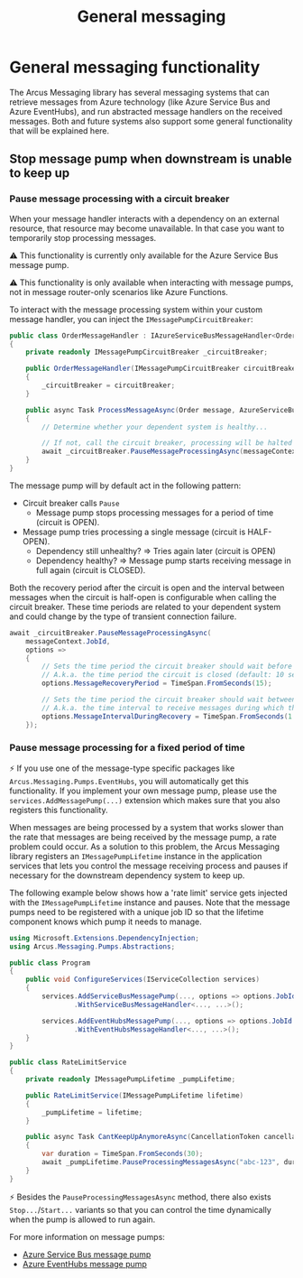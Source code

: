 ﻿---
title: "General messaging"
layout: default
---

# General messaging functionality
The Arcus Messaging library has several messaging systems that can retrieve messages from Azure technology (like Azure Service Bus and Azure EventHubs), and run abstracted message handlers on the received messages.
Both and future systems also support some general functionality that will be explained here.

## Stop message pump when downstream is unable to keep up

### Pause message processing with a circuit breaker
When your message handler interacts with a dependency on an external resource, that resource may become unavailable. In that case you want to temporarily stop processing messages.

⚠️ This functionality is currently only available for the Azure Service Bus message pump.

⚠️ This functionality is only available when interacting with message pumps, not in message router-only scenarios like Azure Functions.

To interact with the message processing system within your custom message handler, you can inject the `IMessagePumpCircuitBreaker`:

```csharp
public class OrderMessageHandler : IAzureServiceBusMessageHandler<Order>
{
    private readonly IMessagePumpCircuitBreaker _circuitBreaker;

    public OrderMessageHandler(IMessagePumpCircuitBreaker circuitBreaker)
    {
        _circuitBreaker = circuitBreaker;
    }

    public async Task ProcessMessageAsync(Order message, AzureServiceBusMessageContext messageContext,...)
    {
        // Determine whether your dependent system is healthy...

        // If not, call the circuit breaker, processing will be halted temporarily.
        await _circuitBreaker.PauseMessageProcessingAsync(messageContext.JobId);
    }
}
```

The message pump will by default act in the following pattern:
* Circuit breaker calls `Pause`
  * Message pump stops processing messages for a period of time (circuit is OPEN).
* Message pump tries processing a single message (circuit is HALF-OPEN).
  * Dependency still unhealthy? => Tries again later (circuit is OPEN)
  * Dependency healthy? => Message pump starts receiving message in full again (circuit is CLOSED).

Both the recovery period after the circuit is open and the interval between messages when the circuit is half-open is configurable when calling the circuit breaker. These time periods are related to your dependent system and could change by the type of transient connection failure.

```csharp
await _circuitBreaker.PauseMessageProcessingAsync(
    messageContext.JobId,
    options =>
    {
        // Sets the time period the circuit breaker should wait before retrying to receive messages.
        // A.k.a. the time period the circuit is closed (default: 10 seconds).
        options.MessageRecoveryPeriod = TimeSpan.FromSeconds(15);

        // Sets the time period the circuit breaker should wait between each message after the circuit was closed, during recovery.
        // A.k.a. the time interval to receive messages during which the circuit is half-open (default: 1 second).
        options.MessageIntervalDuringRecovery = TimeSpan.FromSeconds(1.5);
    });
```

### Pause message processing for a fixed period of time 
⚡ If you use one of the message-type specific packages like `Arcus.Messaging.Pumps.EventHubs`, you will automatically get this functionality. If you implement your own message pump, please use the `services.AddMessagePump(...)` extension which makes sure that you also registers this functionality.

When messages are being processed by a system that works slower than the rate that messages are being received by the message pump, a rate problem could occur. 
As a solution to this problem, the Arcus Messaging library registers an `IMessagePumpLifetime` instance in the application services that lets you control the message receiving process and pauses if necessary for the downstream dependency system to keep up.

The following example below shows how a 'rate limit' service gets injected with the `IMessagePumpLifetime` instance and pauses.
Note that the message pumps need to be registered with a unique job ID so that the lifetime component knows which pump it needs to manage.

```csharp
using Microsoft.Extensions.DependencyInjection;
using Arcus.Messaging.Pumps.Abstractions;

public class Program
{
    public void ConfigureServices(IServiceCollection services)
    {
        services.AddServiceBusMessagePump(..., options => options.JobId = "abc-123")
                .WithServiceBusMessageHandler<..., ...>();

        services.AddEventHubsMessagePump(..., options => options.JobId = "def-456")
                .WithEventHubsMessageHandler<..., ...>();
    }
}

public class RateLimitService
{
    private readonly IMessagePumpLifetime _pumpLifetime;

    public RateLimitService(IMessagePumpLifetime lifetime)
    {
        _pumpLifetime = lifetime;
    }

    public async Task CantKeepUpAnymoreAsync(CancellationToken cancellationToken)
    {
        var duration = TimeSpan.FromSeconds(30);
        await _pumpLifetime.PauseProcessingMessagesAsync("abc-123", duration, cancellationToken);
    }
}
```

⚡ Besides the `PauseProcessingMessagesAsync` method, there also exists `Stop...`/`Start...` variants so that you can control the time dynamically when the pump is allowed to run again.

For more information on message pumps:
- [Azure Service Bus message pump](./02-message-handling/01-service-bus.md)
- [Azure EventHubs message pump](./02-message-handling/03-event-hubs.md)

